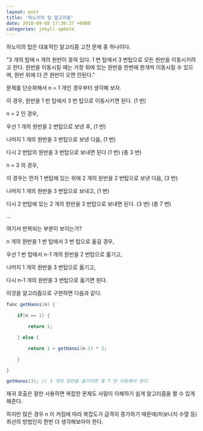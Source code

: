 ```yaml
---
layout: post
title: '하노이의 탑 알고리즘'
date: 2018-09-08 17:30:37 +0900
categories: jekyll update
---
```


하노이의 탑은 대표적인 알고리즘 고전 문제 중 하나이다.

"3 개의 탑에 n 개의 원반이 꽂혀 있다. 1 번 탑에서 3 번탑으로 모든 원반을 이동시키려고 한다. 원반을 이동시킬 때는 가장 위에 있는 원반을 한번에 한개씩 이동시킬 수 있으며, 원반 위에 더 큰 원반이 오면 안된다."

문제를 단순화해서 n = 1 개인 경우부터 생각해 보자.

이 경우, 원반을 1 번 탑에서 3 번 탑으로 이동시키면 된다. (1 번)

n = 2 인 경우,

우선 1 개의 원반을 2 번탑으로 보낸 후, (1 번)

나머지 1 개의 원반을 3 번탑으로 보낸 다음, (1 번)

다시 2 번탑의 원반을 3 번탑으로 보내면 된다 (1 번) (총 3 번)

n = 3 의 경우,

이 경우는 먼저 1 번탑에 있는 위에 2 개의 원반을 2 번탑으로 보낸 다음, (3 번)

나머지 1 개의 원반을 3 번탑으로 보내고, (1 번)

다시 2 번탑에 있는 2 개의 원반을 3 번탑으로 보내면 된다. (3 번) (총 7 번)

...

여기서 반복되는 부분이 보이는가?

n 개의 원반을 1 번 탑에서 3 번 탑으로 옮길 경우,

우선 1 번 탑에서 n-1 개의 원반을 2 번탑으로 옮기고,

나머지 1 개의 원반을 3 번탑으로 옮기고,

다시 n-1 개의 원반을 3 번탑으로 옮기면 된다.

이것을 알고리즘으로 구현하면 다음과 같다.

```java
func getHanoi(n) {

    if(n == 1) {

        return 1;

    } else {

        return 1 + getHanoi(n-1) * 2;

    }

}

getHanoi(3); // 3 개의 원반을 옮기려면 총 7 번 이동해야 한다.
```

재귀 호출은 잘만 사용하면 복잡한 문제도 사람이 이해하기 쉽게 알고리즘을 짤 수 있게 해준다.

하지만 많은 경우 n 이 커짐에 따라 복잡도가 급격히 증가하기 때문에(피보나치 수열 등) 최선의 방법인지 한번 더 생각해보아야 한다.
